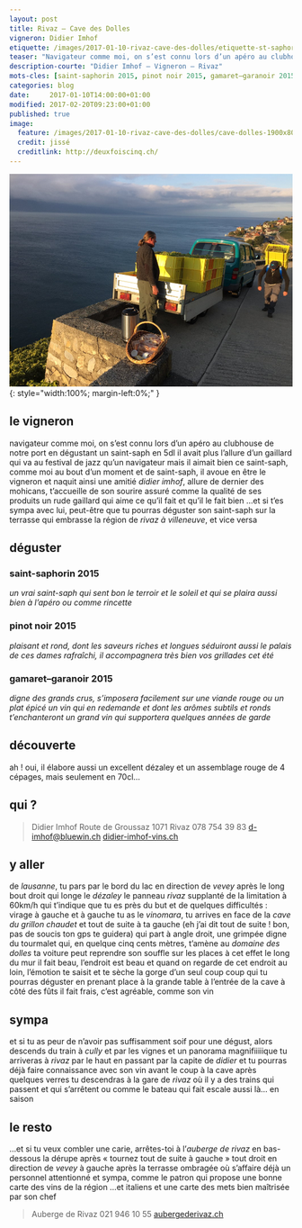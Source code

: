 ```yaml
---
layout: post
title: Rivaz – Cave des Dolles
vigneron: Didier Imhof
etiquette: /images/2017-01-10-rivaz-cave-des-dolles/etiquette-st-saphorin-desert.jpg
teaser: "Navigateur comme moi, on s’est connu lors d’un apéro au clubhouse de notre port en dégustant un saint-saph en 5dl il avait plus l’allure d’un gaillard qui va au festival de jazz qu’un navigateur mais il aimait bien ce st-saph’, ..."
description-courte: "Didier Imhof — Vigneron — Rivaz"
mots-cles: [saint-saphorin 2015, pinot noir 2015, gamaret–garanoir 2015]
categories: blog
date:     2017-01-10T14:00:00+01:00
modified: 2017-02-20T09:23:00+01:00
published: true
image:
  feature: /images/2017-01-10-rivaz-cave-des-dolles/cave-dolles-1900x800.jpg
  credit: jissé
  creditlink: http://deuxfoiscinq.ch/
---
```


![Didier Imhof](/images/2017-01-10-rivaz-cave-des-dolles/imhof_2.jpg){: style="width:100%; margin-left:0%;" }

## le vigneron
navigateur comme moi, on s’est connu lors d’un apéro au clubhouse de notre port en dégustant un saint-saph en 5dl
il avait plus l’allure d’un gaillard qui va au festival de jazz qu’un navigateur mais il aimait bien ce saint-saph, comme moi
au bout d’un moment et de saint-saph, il avoue en être le vigneron et naquit ainsi une amitié
*didier imhof*, allure de dernier des mohicans, t’accueille de son sourire assuré comme la qualité de ses produits
un rude gaillard qui aime ce qu’il fait et qu’il le fait bien
…et si t’es sympa avec lui, peut-être que tu pourras déguster son saint-saph sur la terrasse qui embrasse la région de *rivaz à villeneuve*, et vice versa

## déguster

### saint-saphorin 2015
*un vrai saint-saph qui sent bon le terroir et le soleil et qui se plaira aussi bien à l’apéro ou comme rincette*

### pinot noir 2015
*plaisant et rond, dont les saveurs riches et longues séduiront aussi le palais de ces dames
rafraîchi, il accompagnera très bien vos grillades cet été*

### gamaret–garanoir 2015
*digne des grands crus, s’imposera facilement sur une viande rouge ou un plat épicé
un vin qui en redemande et dont les arômes subtils et ronds t’enchanteront
un grand vin qui supportera quelques années de garde*

## découverte
ah ! oui, il élabore aussi un excellent dézaley et un assemblage rouge de 4 cépages, mais seulement en 70cl…

## qui ?
> Didier Imhof
> Route de Groussaz
> 1071 Rivaz
> 078 754 39 83
> [d-imhof@bluewin.ch](mailto:d-imhof@bluewin.ch)
> [didier-imhof-vins.ch](http://didier-imhof-vins.ch/)

## y aller
de *lausanne*, tu pars par le bord du lac en direction de *vevey*
après le long bout droit qui longe le *dézaley* le panneau *rivaz* supplanté de la limitation à 60km/h qui t’indique que tu es près du but et de quelques difficultés : virage à gauche et à gauche tu as le *vinomara*,
tu arrives en face de la *cave du grillon chaudet* et tout de suite à ta gauche (eh j’ai dit tout de suite ! bon, pas de soucis ton gps te guidera) qui part à angle droit, une grimpée digne du tourmalet qui, en quelque cinq cents mètres, t’amène au *domaine des dolles*
ta voiture peut reprendre son souffle sur les places à cet effet le long du mur
il fait beau, l’endroit est beau et quand on regarde de cet endroit au loin, l’émotion te saisit et te sèche la gorge d’un seul coup
coup qui tu pourras déguster en prenant place à la grande table à l’entrée de la cave à côté des fûts
il fait frais, c’est agréable, comme son vin

## sympa
et si tu as peur de n’avoir pas suffisamment soif pour une dégust, alors descends du train à *cully* et par les vignes et un panorama magnifiiiiique tu arriveras à *rivaz* par le haut en passant par la capite de *didier* et tu pourras déjà faire connaissance avec son vin avant le coup à la cave
après quelques verres tu descendras à la gare de *rivaz* où il y a des trains qui passent et qui s’arrêtent ou comme le bateau qui fait escale aussi là… en saison

## le resto
…et si tu veux combler une carie, arrêtes-toi à l’*auberge de rivaz* en bas-dessous la dérupe après « tournez tout de suite à gauche » tout droit en direction de *vevey*
à gauche après la terrasse ombragée où s’affaire déjà un personnel attentionné et sympa, comme le patron qui propose une bonne carte des vins de la région …et italiens et une carte des mets bien maîtrisée par son chef

> Auberge de Rivaz
> 021 946 10 55
> [aubergederivaz.ch](http://www.aubergederivaz.ch)
